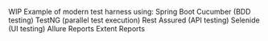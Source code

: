 WIP
Example of modern test harness using:
Spring Boot
Cucumber (BDD testing)
TestNG (parallel test execution)
Rest Assured (API testing)
Selenide (UI testing)
Allure Reports
Extent Reports